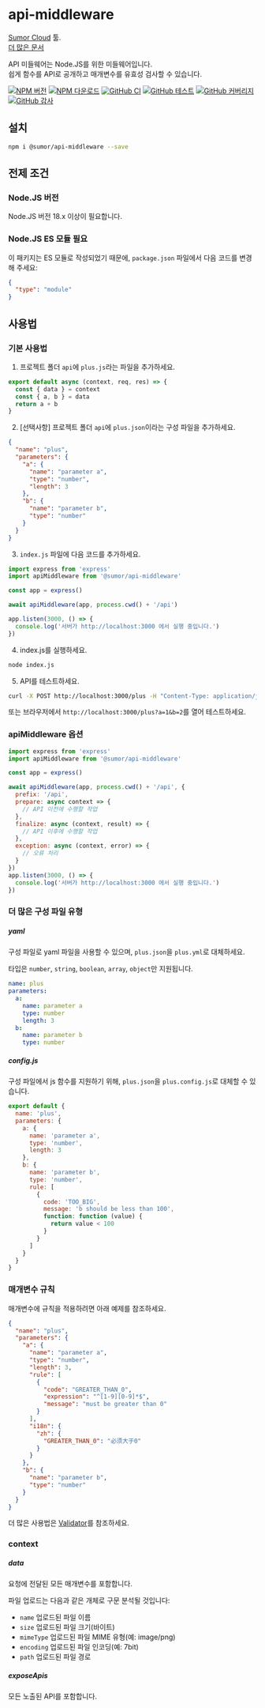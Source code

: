 # api-middleware

[Sumor Cloud](https://sumor.cloud) 툴.  
[더 많은 문서](https://sumor.cloud/api-middleware)

API 미들웨어는 Node.JS를 위한 미들웨어입니다.  
쉽게 함수를 API로 공개하고 매개변수를 유효성 검사할 수 있습니다.

[![NPM 버전](https://img.shields.io/npm/v/@sumor/api-middleware?logo=npm&label=NPM)](https://www.npmjs.com/package/@sumor/api-middleware)
[![NPM 다운로드](https://img.shields.io/npm/dw/@sumor/api-middleware?logo=npm&label=다운로드)](https://www.npmjs.com/package/@sumor/api-middleware)
[![GitHub CI](https://img.shields.io/github/actions/workflow/status/sumor-cloud/api-middleware/ci.yml?logo=github&label=CI)](https://github.com/sumor-cloud/api-middleware/actions/workflows/ci.yml)
[![GitHub 테스트](https://img.shields.io/github/actions/workflow/status/sumor-cloud/api-middleware/ut.yml?logo=github&label=테스트)](https://github.com/sumor-cloud/api-middleware/actions/workflows/ut.yml)
[![GitHub 커버리지](https://img.shields.io/github/actions/workflow/status/sumor-cloud/api-middleware/coverage.yml?logo=github&label=커버리지)](https://github.com/sumor-cloud/api-middleware/actions/workflows/coverage.yml)
[![GitHub 감사](https://img.shields.io/github/actions/workflow/status/sumor-cloud/api-middleware/audit.yml?logo=github&label=감사)](https://github.com/sumor-cloud/api-middleware/actions/workflows/audit.yml)

## 설치

```bash
npm i @sumor/api-middleware --save
```

## 전제 조건

### Node.JS 버전

Node.JS 버전 18.x 이상이 필요합니다.

### Node.JS ES 모듈 필요

이 패키지는 ES 모듈로 작성되었기 때문에, `package.json` 파일에서 다음 코드를 변경해 주세요:

```json
{
  "type": "module"
}
```

## 사용법

### 기본 사용법

1. 프로젝트 폴더 `api`에 `plus.js`라는 파일을 추가하세요.

```js
export default async (context, req, res) => {
  const { data } = context
  const { a, b } = data
  return a + b
}
```

2. [선택사항] 프로젝트 폴더 `api`에 `plus.json`이라는 구성 파일을 추가하세요.

```json
{
  "name": "plus",
  "parameters": {
    "a": {
      "name": "parameter a",
      "type": "number",
      "length": 3
    },
    "b": {
      "name": "parameter b",
      "type": "number"
    }
  }
}
```

3. `index.js` 파일에 다음 코드를 추가하세요.

```javascript
import express from 'express'
import apiMiddleware from '@sumor/api-middleware'

const app = express()

await apiMiddleware(app, process.cwd() + '/api')

app.listen(3000, () => {
  console.log('서버가 http://localhost:3000 에서 실행 중입니다.')
})
```

4. index.js를 실행하세요.

```bash
node index.js
```

5. API를 테스트하세요.

```bash
curl -X POST http://localhost:3000/plus -H "Content-Type: application/json" -d '{"a": 1, "b": 2}'
```

또는 브라우저에서 `http://localhost:3000/plus?a=1&b=2`를 열어 테스트하세요.

### apiMiddleware 옵션

```javascript
import express from 'express'
import apiMiddleware from '@sumor/api-middleware'

const app = express()

await apiMiddleware(app, process.cwd() + '/api', {
  prefix: '/api',
  prepare: async context => {
    // API 이전에 수행할 작업
  },
  finalize: async (context, result) => {
    // API 이후에 수행할 작업
  },
  exception: async (context, error) => {
    // 오류 처리
  }
})
app.listen(3000, () => {
  console.log('서버가 http://localhost:3000 에서 실행 중입니다.')
})
```

### 더 많은 구성 파일 유형

##### yaml

구성 파일로 yaml 파일을 사용할 수 있으며, `plus.json`을 `plus.yml`로 대체하세요.

타입은 `number`, `string`, `boolean`, `array`, `object`만 지원됩니다.

```yaml
name: plus
parameters:
  a:
    name: parameter a
    type: number
    length: 3
  b:
    name: parameter b
    type: number
```

##### config.js

구성 파일에서 js 함수를 지원하기 위해, `plus.json`을 `plus.config.js`로 대체할 수 있습니다.

```javascript
export default {
  name: 'plus',
  parameters: {
    a: {
      name: 'parameter a',
      type: 'number',
      length: 3
    },
    b: {
      name: 'parameter b',
      type: 'number',
      rule: [
        {
          code: 'TOO_BIG',
          message: 'b should be less than 100',
          function: function (value) {
            return value < 100
          }
        }
      ]
    }
  }
}
```

### 매개변수 규칙

매개변수에 규칙을 적용하려면 아래 예제를 참조하세요.

```json
{
  "name": "plus",
  "parameters": {
    "a": {
      "name": "parameter a",
      "type": "number",
      "length": 3,
      "rule": [
        {
          "code": "GREATER_THAN_0",
          "expression": "^[1-9][0-9]*$",
          "message": "must be greater than 0"
        }
      ],
      "i18n": {
        "zh": {
          "GREATER_THAN_0": "必须大于0"
        }
      }
    },
    "b": {
      "name": "parameter b",
      "type": "number"
    }
  }
}
```

더 많은 사용법은 [Validator](https://sumor.cloud/validator/)를 참조하세요.

### context

##### data

요청에 전달된 모든 매개변수를 포함합니다.

파일 업로드는 다음과 같은 개체로 구문 분석될 것입니다:

- `name` 업로드된 파일 이름
- `size` 업로드된 파일 크기(바이트)
- `mimeType` 업로드된 파일 MIME 유형(예: image/png)
- `encoding` 업로드된 파일 인코딩(예: 7bit)
- `path` 업로드된 파일 경로

##### exposeApis

모든 노출된 API를 포함합니다.
